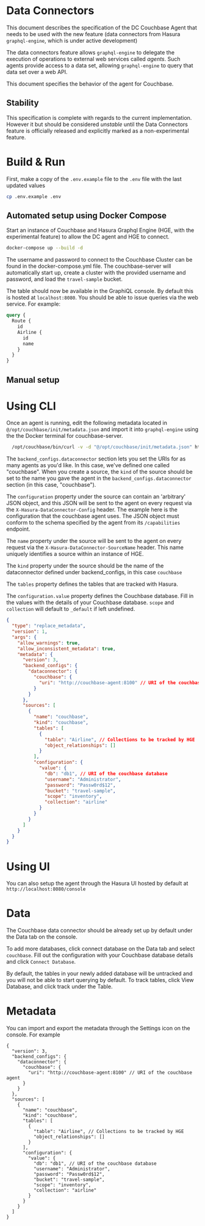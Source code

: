 

# Data Connectors

This document describes the specification of the DC Couchbase Agent that needs to be used with the new feature (data connectors from Hasura `graphql-engine`, which is under active development)

The data connectors feature allows `graphql-engine` to delegate the execution of operations to external web services called _agents_. Such agents provide access to a data set, allowing `graphql-engine` to query that data set over a web API.

This document specifies the behavior of the agent for Couchbase.

## Stability

This specification is complete with regards to the current implementation. However it but should be considered _unstable_ until the Data Connectors feature is officially released and explicitly marked as a non-experimental feature.

# Build & Run

First, make a copy of the `.env.example` file to the `.env` file with the last updated values

```sh
cp .env.example .env
```

## Automated setup using Docker Compose

Start an instance of Couchbase and Hasura Graphql Engine (HGE, with the
experimental feature) to allow the DC agent and HGE to connect.

``` sh
docker-compose up --build -d
```

The username and password to connect to the Couchbase Cluster can be found in the docker-compose.yml file.  The couchbase-server will automatically start up, create a cluster with the provided username and password, and load the `travel-sample` bucket.

The table should now be available in the GraphiQL console. By default this is hosted at `localhost:8080`. You should be able to issue queries via the web service. For example:

```graphql
query {
  Route {
    id
    Airline {
      id
      name
    }
  }
}
```

## Manual setup

# Using CLI

Once an agent is running, edit the following metadata located in `@/opt/couchbase/init/metadata.json` and import it into `graphql-engine` using the the Docker terminal for couchbase-server. 

```sh
  /opt/couchbase/bin/curl -v -d "@/opt/couchbase/init/metadata.json" http://hasura:8080/v1/metadata
```

The `backend_configs.dataconnector` section lets you set the URIs for as many agents as you'd like. In this case, we've defined one called "couchbase". When you create a source, the `kind` of the source should be set to the name you gave the agent in the `backend_configs.dataconnector` section (in this case, "couchbase").

The `configuration` property under the source can contain an 'arbitrary' JSON object, and this JSON will be sent to the agent on every request via the `X-Hasura-DataConnector-Config` header. The example here is the configuration that the couchbase agent uses. The JSON object must conform to the schema specified by the agent from its `/capabilities` endpoint.

The `name` property under the source will be sent to the agent on every request via the `X-Hasura-DataConnector-SourceName` header. This name uniquely identifies a source within an instance of HGE.

The `kind` property under the source should be the name of the dataconnector defined under backend_configs, in this case `couchbase`

The `tables` property defines the tables that are tracked with Hasura.

The `configuration.value` property defines the Couchbase database. Fill in the values with the details of your Couchbase database. `scope` and `collection` will default to `_default` if left undefined.

```json
{
  "type": "replace_metadata",
  "version": 1,
  "args": {
    "allow_warnings": true,
    "allow_inconsistent_metadata": true,
    "metadata": {
      "version": 3,
      "backend_configs": {
        "dataconnector": {
          "couchbase": {
            "uri": "http://couchbase-agent:8100" // URI of the couchbase agent
          }
        }
      },
      "sources": [
        {
          "name": "couchbase",
          "kind": "couchbase",
          "tables": [ 
            {
              "table": "Airline", // Collections to be tracked by HGE
              "object_relationships": []
            }
          ],
          "configuration": {
            "value": {
              "db": "db1", // URI of the couchbase database
              "username": "Administrator",
              "password": "Passw0rd$12",
              "bucket": "travel-sample",
              "scope": "inventory",
              "collection": "airline"
            }
          }
        }
      ]
    }
  }
}
```

# Using UI
You can also setup the agent through the Hasura UI hosted by default at `http://localhost:8080/console`

# Data
The Couchbase data connector should be already set up by default under the Data tab on the console. 

To add more databases, click connect database on the Data tab and select `couchbase`. Fill out the configuration with your Couchbase database details and click `Connect Database`.

By default, the tables in your newly added database will be untracked and you will not be able to start querying by default. To track tables, click View Database, and click track under the Table.

# Metadata
You can import and export the metadata through the Settings icon on the console. For example

```
{
  "version": 3,
  "backend_configs": {
    "dataconnector": {
      "couchbase": {
        "uri": "http://couchbase-agent:8100" // URI of the couchbase agent
      }
    }
  },
  "sources": [
    {
      "name": "couchbase",
      "kind": "couchbase",
      "tables": [ 
        {
          "table": "Airline", // Collections to be tracked by HGE
          "object_relationships": []
        }
      ],
      "configuration": {
        "value": {
          "db": "db1", // URI of the couchbase database
          "username": "Administrator",
          "password": "Passw0rd$12",
          "bucket": "travel-sample",
          "scope": "inventory",
          "collection": "airline"
        }
      }
    }
  ]
}
```